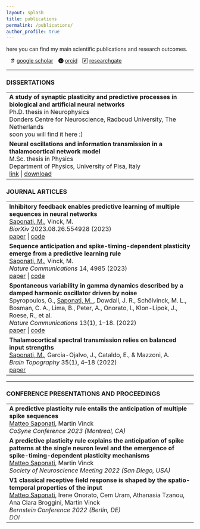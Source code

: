 ```yaml
---
layout: splash
title: publications
permalink: /publications/
author_profile: true
---
```


here you can find my main scientific publications and research outcomes. 
<p>
  <span style="display: inline-block; vertical-align: middle; margin-left: 10px;"><img src="/images/general/scholar_icon.png" alt="Icon" style="width: 1em; height: 1em;"></span>  <a href="https://scholar.google.com/citations?user=kF4valcAAAAJ" target="_blank">google scholar</a>
  <span style="display: inline-block; vertical-align: middle; margin-left: 10px;"><img src="/images/general/orcid_icon.png" alt="Icon" style="width: 1em; height: 1em;"></span>  <a href="https://orcid.org/0000-0003-3347-6307" target="_blank">orcid</a>
  <span style="display: inline-block; vertical-align: middle; margin-left: 10px;"><img src="/images/general/rgate_icon.png" alt="Icon" style="width: 1em; height: 1em;"></span>  <a href="https://www.researchgate.net/profile/Matteo-Saponati" target="_blank">researchgate</a>
</p>

<style type="text/css">
  .paper_metadata a {
  	text-decoration: none!important;
  	color: #494e52;
  }
	table, th, td {
	  border: 0px solid black;
	}
	table.pub_table {
		width: 100%;
		font-size: 12pt;
	}
	td.pub_td1 {
		width: 33%;
	}
	td.pub_td2 {
		width: 67%;
	}
</style>

 ---
### DISSERTATIONS

<table class="pub_table">

<tr>
  <td class="pub_td1"><b>A study of synaptic plasticity and predictive processes in biological and artificial neural networks </b><br />
		<div class='paper_metadata'>
  	Ph.D. thesis in Neurophysics <br />
  	Donders Centre for Neuroscience, Radboud University, The Netherlands <br />
  	</div>
  soon you will find it here :) 
</td></tr>

<tr>
  <td class="pub_td1"><b>Neural oscillations and information transmission in a thalamocortical network model</b><br />
		<div class='paper_metadata'>
  	M.Sc. thesis in Physics <br />
  	Department of Physics, University of Pisa, Italy <br />
  	</div>
  <a href="https://etd.adm.unipi.it/t/etd-09262018-152801/" target="_blank">link</a>  | <a href="https://etd.adm.unipi.it/theses/available/etd-09262018-152801/unrestricted/Saponati_Matteo_tesi.pdf" target="_blank">download</a>
</td></tr>

</table>

### JOURNAL ARTICLES

<table class="pub_table">

<tr>
  <td class="pub_td1"><b> Inhibitory feedback enables predictive learning of multiple sequences in neural networks </b><br />
		<div class='paper_metadata'>
  	<u>Saponati, M.</u>, Vinck, M. <br />
  	<i>BiorXiv</i>  2023.08.26.554928 (2023) <br />
  	</div>
  <a href="https://www.biorxiv.org/content/10.1101/2023.08.26.554928v1" target="_blank">paper</a> | <a 
href="https://github.com/matteosaponati/predictive_neuron" target="_blank">code</a>
</td></tr>
	
<tr>
  <td class="pub_td1"><b> Sequence anticipation and spike-timing-dependent plasticity emerge from a predictive learning rule </b><br />
		<div class='paper_metadata'>
  	<u>Saponati, M.</u>, Vinck, M. <br />
  	<i>Nature Communications</i>  14, 4985 (2023) <br />
  	</div>
  <a href="https://www.nature.com/articles/s41467-023-40651-w" target="_blank">paper</a> | <a 
href="https://github.com/matteosaponati/predictive_neuron" target="_blank">code</a>
</td></tr>

<tr>
  <td class="pub_td1"><b> Spontaneous variability in gamma dynamics described by a damped harmonic oscillator driven by noise </b><br />
		<div class='paper_metadata'>
  	Spyropoulos, G., <u> Saponati, M. </u>, Dowdall, J. R., Schölvinck, M. L., Bosman, C. A., Lima, B., Peter, A.,
Onorato, I., Klon-Lipok, J., Roese, R., et al. <br />
  	<i>Nature Communications</i>  13(1), 1–18. (2022) <br />
  	</div>
  <a href="https://www.nature.com/articles/s41467-022-29674-x#Sec10" target="_blank">paper</a> | <a 
href="https://github.com/matteosaponati/spontaneous-gamma-circuit" target="_blank">code</a>
</td></tr>

<tr>
  <td class="pub_td1"><b> Thalamocortical spectral transmission relies on balanced input strengths </b><br />
		<div class='paper_metadata'>
  	<u>Saponati, M.</u>, Garcia-Ojalvo, J., Cataldo, E., & Mazzoni, A. <br />
  	<i>Brain Topography</i> 35(1), 4–18 (2022) <br />
  	</div>
  <a href="https://link.springer.com/article/10.1007/s10548-021-00851-3" target="_blank">paper</a> 
</td></tr>

</table>

 ---
### CONFERENCE PRESENTATIONS AND PROCEEDINGS

<table class="pub_table">
 	
<tr>
  <td class="pub_td1"><b> A predictive plasticity rule entails the anticipation of multiple spike sequences </b><br />
		<div class='paper_metadata'>
  	<u>Matteo Saponati</u>, Martin Vinck <br />
  	<i> CoSyne Conference 2023 (Montreal, CA) <br />

<tr>
  <td class="pub_td1"><b> A predictive plasticity rule explains the anticipation of spike patterns at the single neuron
level and the emergence of spike-timing-dependent plasticity mechanisms </b><br />
		<div class='paper_metadata'>
  	<u>Matteo Saponati</u>, Martin Vinck <br />
  	<i> Society of Neuroscience Meeting 2022 (San Diego, USA) <br />

<tr>
  <td class="pub_td1"><b> V1 classical receptive field response is shaped by the spatio-temporal properties of the
input </b><br />
		<div class='paper_metadata'>
  	<u>Matteo Saponati</u>, Irene Onorato, Cem Uram, Athanasia Tzanou, Ana Clara Broggini, Martin Vinck <br />
  	<i> Bernstein Conference 2022 (Berlin, DE) <br />
	<a href="http://doi.org/10.12751/nncn.bc2022.294" target="_blank">DOI</a>

